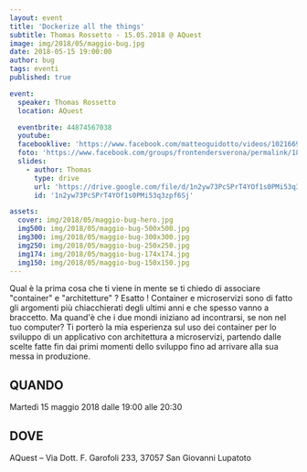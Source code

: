 ```yaml
---
layout: event
title: 'Dockerize all the things'
subtitle: Thomas Rossetto - 15.05.2018 @ AQuest
image: img/2018/05/maggio-bug.jpg
date: 2018-05-15 19:00:00
author: bug
tags: eventi
published: true

event:
  speaker: Thomas Rossetto
  location: AQuest

  eventbrite: 44874567038
  youtube:
  facebooklive: 'https://www.facebook.com/matteoguidotto/videos/10216696019616779/'
  foto: 'https://www.facebook.com/groups/frontendersverona/permalink/1828016960596803/'
  slides:
    - author: Thomas
      type: drive
      url: 'https://drive.google.com/file/d/1n2yw73PcSPrT4YOf1s0PMi53q3zpf6Sj/view'
      id: '1n2yw73PcSPrT4YOf1s0PMi53q3zpf6Sj'

assets:
  cover: img/2018/05/maggio-bug-hero.jpg
  img500: img/2018/05/maggio-bug-500x500.jpg
  img300: img/2018/05/maggio-bug-300x300.jpg
  img250: img/2018/05/maggio-bug-250x250.jpg
  img174: img/2018/05/maggio-bug-174x174.jpg
  img150: img/2018/05/maggio-bug-150x150.jpg
---
```


Qual è la prima cosa che ti viene in mente se ti chiedo di associare "container" e "architetture" ? Esatto ! Container e microservizi sono di fatto gli argomenti più chiacchierati degli ultimi anni e che spesso vanno a braccetto. Ma quand'è che i due mondi iniziano ad incontrarsi, se non nel tuo computer? Ti porterò la mia esperienza sul uso dei container per lo sviluppo di un applicativo con architettura a microservizi, partendo dalle scelte fatte fin dai primi momenti dello sviluppo fino ad arrivare alla sua messa in produzione.

## QUANDO

Martedì 15 maggio 2018 dalle 19:00 alle 20:30

## DOVE

AQuest – Via Dott. F. Garofoli 233, 37057 San Giovanni Lupatoto

